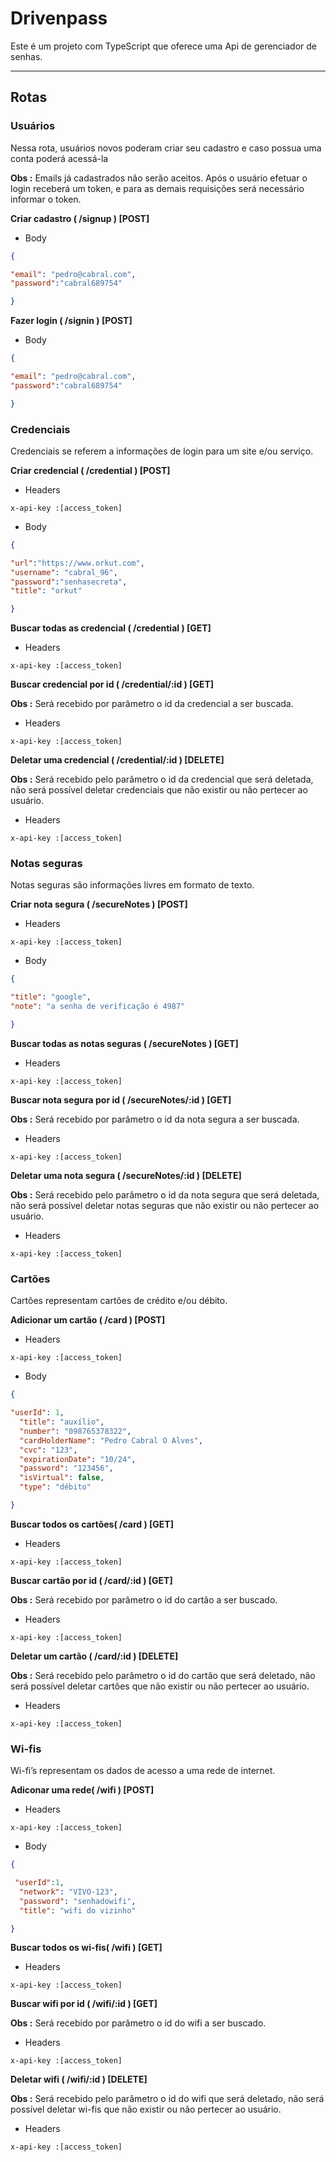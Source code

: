 # Drivenpass
 Este é um projeto com TypeScript que oferece uma Api de gerenciador de senhas.
___
## Rotas
### Usuários
Nessa rota, usuários novos poderam criar seu cadastro e caso possua uma conta poderá acessá-la

**Obs :**  Emails já cadastrados não serão aceitos. Após o usuário efetuar o login receberá um token, e para as demais requisições será necessário informar o token.

**Criar cadastro ( /signup ) [POST]**
* Body
``` json
{

"email": "pedro@cabral.com",
"password":"cabral689754"

}
```

**Fazer login ( /signin ) [POST]**
* Body
``` json
{

"email": "pedro@cabral.com",
"password":"cabral689754"

}
```
### Credenciais
Credenciais se referem a informações de login para um site e/ou serviço.

**Criar credencial ( /credential ) [POST]**

* Headers

``` x-api-key :[access_token] ``` 
* Body

```json
{

"url":"https://www.orkut.com",
"username": "cabral_96",
"password":"senhasecreta",
"title": "orkut"

}
```
**Buscar todas as credencial ( /credential ) [GET]**


* Headers

``` x-api-key :[access_token] ``` 

**Buscar credencial por id ( /credential/:id ) [GET]**

**Obs :** Será recebido por parâmetro o id da credencial a ser buscada. 

* Headers

``` x-api-key :[access_token] ``` 

**Deletar uma credencial ( /credential/:id ) [DELETE]**

**Obs :** Será recebido pelo parâmetro o id da credencial que será deletada, não será possível deletar credenciais que não existir ou não pertecer ao usuário.

* Headers

``` x-api-key :[access_token] ``` 

### Notas seguras
Notas seguras são informações livres em formato de texto.

**Criar nota segura ( /secureNotes ) [POST]**

* Headers

``` x-api-key :[access_token] ``` 
* Body

```json
{

"title": "google",
"note": "a senha de verificação é 4987"

}
```
**Buscar todas as notas seguras ( /secureNotes ) [GET]**


* Headers

``` x-api-key :[access_token] ``` 

**Buscar nota segura por id ( /secureNotes/:id ) [GET]**

**Obs :** Será recebido por parâmetro o id da nota segura a ser buscada. 

* Headers

``` x-api-key :[access_token] ``` 

**Deletar uma nota segura ( /secureNotes/:id ) [DELETE]**

**Obs :** Será recebido pelo parâmetro o id da nota segura que será deletada, não será possível deletar notas seguras que não existir ou não pertecer ao usuário.

* Headers

``` x-api-key :[access_token] ``` 

### Cartões
Cartões representam cartões de crédito e/ou débito.

**Adicionar um cartão ( /card ) [POST]**

* Headers

``` x-api-key :[access_token] ``` 
* Body

```json
{

"userId": 1,       
  "title": "auxílio",
  "number": "098765378322",
  "cardHolderName": "Pedro Cabral O Alves",
  "cvc": "123",
  "expirationDate": "10/24",
  "password": "123456",
  "isVirtual": false,
  "type": "débito"

}
```
**Buscar todos os cartões( /card ) [GET]**


* Headers

``` x-api-key :[access_token] ``` 

**Buscar cartão por id ( /card/:id ) [GET]**

**Obs :** Será recebido por parâmetro o id do cartão a ser buscado. 

* Headers

``` x-api-key :[access_token] ``` 

**Deletar um cartão ( /card/:id ) [DELETE]**

**Obs :** Será recebido pelo parâmetro o id do cartão que será deletado, não será possível deletar cartões que não existir ou não pertecer ao usuário.

* Headers

``` x-api-key :[access_token] ``` 
### Wi-fis
Wi-fi’s representam os dados de acesso a uma rede de internet.

**Adiconar uma rede( /wifi ) [POST]**

* Headers

``` x-api-key :[access_token] ``` 
* Body

```json
{

 "userId":1,
  "network": "VIVO-123",
  "password": "senhadowifi",
  "title": "wifi do vizinho"

}
```
**Buscar todos os wi-fis( /wifi ) [GET]**


* Headers

``` x-api-key :[access_token] ``` 

**Buscar wifi por id ( /wifi/:id ) [GET]**

**Obs :** Será recebido por parâmetro o id do wifi a ser buscado. 

* Headers

``` x-api-key :[access_token] ``` 

**Deletar wifi ( /wifi/:id ) [DELETE]**

**Obs :** Será recebido pelo parâmetro o id do wifi que será deletado, não será possível deletar wi-fis que não existir ou não pertecer ao usuário.

* Headers

``` x-api-key :[access_token] ``` 












